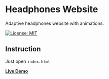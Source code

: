 # Headphones Website
Adaptive headphones website with animations.

[![License: MIT](https://img.shields.io/badge/License-MIT-yellow.svg)](https://opensource.org/licenses/MIT)

## Instruction
Just open `index.html`


**[Live Demo](https://capwan.github.io/headphones_website/)**
